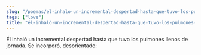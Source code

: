```yaml
---
slug: "/poemas/el-inhalo-un-incremental-despertad-hasta-que-tuvo-los-pulmones-llenos-de-jornada"
tags: ["love"]
title: "él-inhaló-un-incremental-despertad-hasta-que-tuvo-los-pulmones-llenos-de-jornada"
---
```

Él inhaló un incremental despertad hasta que tuvo los pulmones llenos de jornada. Se incorporó, desorientado: